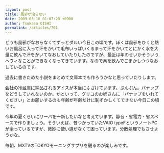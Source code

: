 ```yaml
---
layout: post
title: 風邪が治らない
date: 2009-03-10 01:07:20 +0900
author: Tsukasa OISHI
permalink: /articles/701
---
```


どうも風邪がなおらなくてずっとダルい今日この頃です。ぼくは風邪をひくと熱いお風呂に入って汗をかいて毛布いっぱいくるまって汗をかいてとにかく水を大量に飲んで汗をかいてなおしていたりしたのですが、最近は年のせいかそういうヘヴィなことができなくなってきています。なので薬を飲んでごまかしつつなおしているのです。

過去に書きためた小説をまとめて文庫本でも作ろうかなと思っていたりします。

会社の冷蔵庫に納品されるアイスが本当にふざけています。ぷんぷん。パナップをどうしていれないのか。かといって、グリコのお姉さんに「パナップをいれてください」とお願いするのも年齢が年齢だけに恥ずかしくてできない今日この頃です。

今年の夏くらいにサーバを一新したいなと考えています。静音・省電力・省スペースで作りましょう。そういえば、昔つかっていたVAIO typeFというノートPCが余っているですが、微妙に使い道がなくて困っています。分散処理でもさせようかな。

毎朝、MXTVのTOKYOモーニングサプリを観るのが楽しみです。

